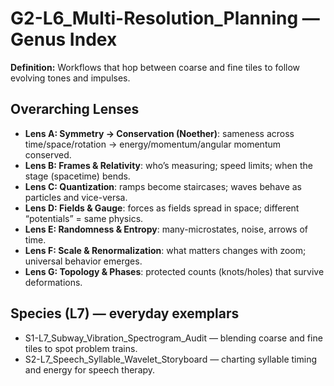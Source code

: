# G2-L6_Multi-Resolution_Planning — Genus Index
**Definition:** Workflows that hop between coarse and fine tiles to follow evolving tones and impulses.
## Overarching Lenses

- **Lens A: Symmetry -> Conservation (Noether)**: sameness across time/space/rotation → energy/momentum/angular momentum conserved.
- **Lens B: Frames & Relativity**: who’s measuring; speed limits; when the stage (spacetime) bends.
- **Lens C: Quantization**: ramps become staircases; waves behave as particles and vice-versa.
- **Lens D: Fields & Gauge**: forces as fields spread in space; different “potentials” = same physics.
- **Lens E: Randomness & Entropy**: many-microstates, noise, arrows of time.
- **Lens F: Scale & Renormalization**: what matters changes with zoom; universal behavior emerges.
- **Lens G: Topology & Phases**: protected counts (knots/holes) that survive deformations.

## Species (L7) — everyday exemplars
- S1-L7_Subway_Vibration_Spectrogram_Audit — blending coarse and fine tiles to spot problem trains.
- S2-L7_Speech_Syllable_Wavelet_Storyboard — charting syllable timing and energy for speech therapy.
